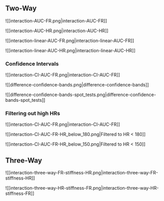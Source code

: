 
## Two-Way
![[interaction-AUC-FR.png|interaction-AUC-FR]]

![[interaction-AUC-HR.png|interaction-AUC-HR]]

![[interaction-linear-AUC-FR.png|interaction-linear-AUC-FR]]

![[interaction-linear-AUC-HR.png|interaction-linear-AUC-HR]]


### Confidence Intervals
![[interaction-CI-AUC-FR.png|interaction-CI-AUC-FR]]

![[difference-confidence-bands.png|difference-confidence-bands]]

![[difference-confidence-bands-spot_tests.png|difference-confidence-bands-spot_tests]]

### Filtering out high HRs
![[interaction-CI-AUC-FR.png|interaction-CI-AUC-FR]]

![[interaction-CI-AUC-FR-HR_below_180.png|Filtered to HR < 180]]

![[interaction-CI-AUC-FR-HR_below_150.png|Filtered to HR < 150]]

## Three-Way
![[interaction-three-way-FR-stiffness-HR.png|interaction-three-way-FR-stiffness-HR]]

![[interaction-three-way-HR-stiffness-FR.png|interaction-three-way-HR-stiffness-FR]]
